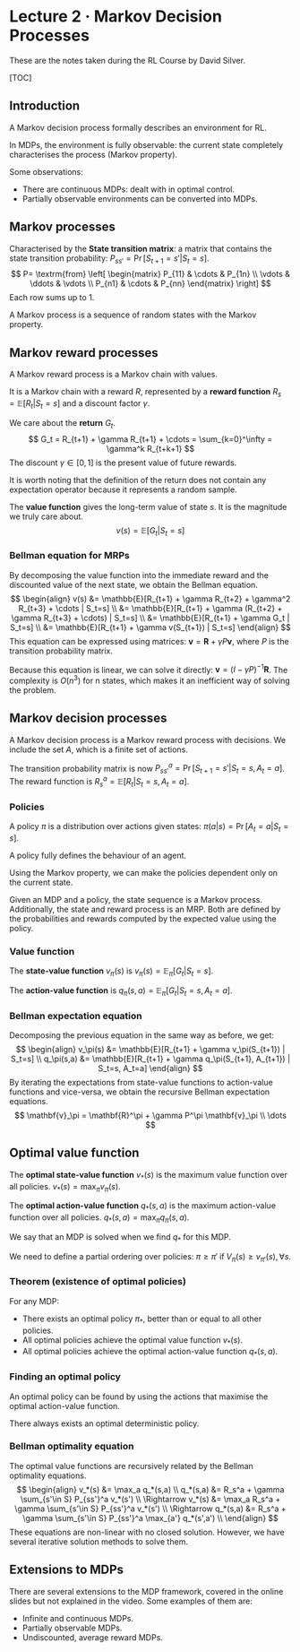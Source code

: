 # Lecture 2 · Markov Decision Processes

These are the notes taken during the RL Course by David Silver.

[TOC]

## Introduction

A Markov decision process formally describes an environment for RL.

In MDPs, the environment is fully observable: the current state completely characterises the process (Markov property).

Some observations:

* There are continuous MDPs: dealt with in optimal control.
* Partially observable environments can be converted into MDPs.

##  Markov processes

Characterised by the __State transition matrix__: a matrix that contains the state transition probability: $P_{ss'}=\Pr[S_{t+1}=s'|S_t=s]$.
$$
P= \textrm{from} 
\left[
\begin{matrix}
	P_{11} & \cdots & P_{1n} \\
	\vdots & \ddots & \vdots \\
	P_{n1} & \cdots & P_{nn}
\end{matrix}
\right]
$$
Each row sums up to 1.

A Markov process is a sequence of random states with the Markov property.

## Markov reward processes

A Markov reward process is a Markov chain with values.

It is a Markov chain with a reward $R$, represented by a __reward function__ $R_s = \mathbb{E}[R_t|S_t=s]$ and a discount factor $\gamma$.

We care about the **return** $G_t$.
$$
G_t = R_{t+1} + \gamma R_{t+1} + \cdots = \sum_{k=0}^\infty = \gamma^k R_{t+k+1}
$$
The discount $\gamma \in [0,1]$ is the present value of future rewards.

It is worth noting that the definition of the return does not contain any expectation operator because it represents a random sample.

The **value function** gives the long-term value of state $s$. It is the magnitude we truly care about.
$$
v(s) = \mathbb{E}[G_t|S_t=s]
$$

### Bellman equation for MRPs

By decomposing the value function into the immediate reward and the discounted value of the next state, we obtain the Bellman equation.
$$
\begin{align}
    v(s) &= \mathbb{E}[R_{t+1} + \gamma R_{t+2} + \gamma^2 R_{t+3} + \cdots | S_t=s] \\
    &= \mathbb{E}[R_{t+1} + \gamma (R_{t+2} + \gamma R_{t+3} + \cdots) | S_t=s] \\
    &= \mathbb{E}[R_{t+1} + \gamma G_t | S_t=s] \\
    &= \mathbb{E}[R_{t+1} + \gamma v(S_{t+1}) | S_t=s]
\end{align}
$$
This equation can be expressed using matrices: $\mathbf{v} = \mathbf{R} + \gamma P \mathbf{v}$, where $P$ is the transition probability matrix.

Because this equation is linear, we can solve it directly: $\mathbf{v} = (I - \gamma P)^{-1} \mathbf{R}$. The complexity is $O(n^3)$ for n states, which makes it an inefficient way of solving the problem.

## Markov decision processes

A Markov decision process is a Markov reward process with decisions. We include the set $A$, which is a finite set of actions.

The transition probability matrix is now $P_{ss'}^a = \Pr[S_{t+1}=s'|S_t=s, A_t = a]$. The reward function is $R_s^a = \mathbb{E}[R_t|S_t=s, A_t=a]$.

### Policies

A policy $\pi$ is a distribution over actions given states: $\pi (a|s) = \Pr[A_t=a|S_t=s]$.

A policy fully defines the behaviour of an agent.

Using the Markov property, we can make the policies dependent only on the current state.

Given an MDP and a policy, the state sequence is a Markov process. Additionally, the state and reward process is an MRP. Both are defined by the probabilities and rewards computed by the expected value using the policy.

### Value function

The __state-value function__ $v_\pi(s)$ is $v_\pi(s) = \mathbb{E}_\pi[G_t|S_t=s]$.

The __action-value function__ is $q_\pi(s,a) = \mathbb{E}_\pi[G_t|S_t=s, A_t = a]$.

### Bellman expectation equation

Decomposing the previous equation in the same way as before, we get:
$$
\begin{align}
	v_\pi(s) &= \mathbb{E}[R_{t+1} + \gamma v_\pi(S_{t+1}) | S_t=s] \\
	q_\pi(s,a) &= \mathbb{E}[R_{t+1} + \gamma q_\pi(S_{t+1}, A_{t+1}) | S_t=s, A_t=a]
\end{align}
$$
By iterating the expectations from state-value functions to action-value functions and vice-versa, we obtain the recursive Bellman expectation equations.
$$
\mathbf{v}_\pi = \mathbf{R}^\pi + \gamma P^\pi \mathbf{v}_\pi \\
\dots
$$

## Optimal value function

The __optimal state-value function__ $v_*(s)$ is the maximum value function over all policies. $v_*(s) = \max_\pi v_\pi(s)$.

The __optimal action-value function__ $q_*(s,a)$ is the maximum action-value function over all policies. $q_*(s, a) = \max_\pi q_\pi(s, a)$.

We say that an MDP is solved when we find $q_*$ for this MDP.

We need to define a partial ordering over policies: $\pi \geq \pi' \; \textrm{if} \; V_\pi(s) \geq v_{\pi'}(s), \forall s$.

### Theorem (existence of optimal policies)

For any MDP:

* There exists an optimal policy $\pi_*$, better than or equal to all other policies.
* All optimal policies achieve the optimal value function $v_*(s)$.
* All optimal policies achieve the optimal action-value function $q_*(s,a)$.

### Finding an optimal policy

An optimal policy can be found by using the actions that maximise the optimal action-value function.

There always exists an optimal deterministic policy.

### Bellman optimality equation

The optimal value functions are recursively related by the Bellman optimality equations.
$$
\begin{align}
	v_*(s) &= \max_a q_*(s,a) \\
	q_*(s,a) &= R_s^a  + \gamma \sum_{s'\in S} P_{ss'}^a v_*(s') \\
	\Rightarrow v_*(s) &= \max_a R_s^a  + \gamma \sum_{s'\in S} P_{ss'}^a v_*(s') \\
	\Rightarrow q_*(s,a) &= R_s^a  + \gamma \sum_{s'\in S} P_{ss'}^a \max_{a'} q_*(s',a') \\
\end{align}
$$
These equations are non-linear with no closed solution. However, we have several iterative solution methods to solve them.

## Extensions to MDPs

There are several extensions to the MDP framework, covered in the online slides but not explained in the video. Some examples of them are:

* Infinite and continuous MDPs.
* Partially observable MDPs.
* Undiscounted, average reward MDPs.